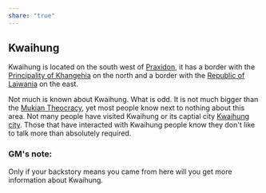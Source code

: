 ```yaml
---
share: "true"
---
```

## Kwaihung
Kwaihung is located on the south west of [Praxidon](./Praxidon.md), it has a border with the [Principality of Khangehia](./Principality%20of%20Khangehia.md) on the north and a border with the [Republic of Laiwania](./Republic%20of%20Laiwania.md) on the east.

Not much is known about Kwaihung. What is odd. It is not much bigger than the [Mukian Theocracy](./Mukian%20Theocracy.md), yet most people know next to nothing about this area. Not many people have visited Kwaihung or its captial city [Kwaihung city](Kwaihung%20city.md). Those that have interacted with Kwaihung people know they don't like to talk more than absolutely required.

### GM's note:
Only if your backstory means you came from here will you get more information about Kwaihung. 